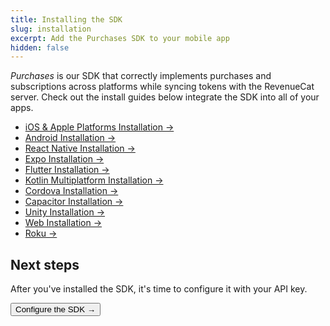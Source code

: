 ```yaml
---
title: Installing the SDK
slug: installation
excerpt: Add the Purchases SDK to your mobile app
hidden: false
---
```


_Purchases_ is our SDK that correctly implements purchases and subscriptions across platforms while syncing tokens with the RevenueCat server. Check out the install guides below integrate the SDK into all of your apps.

- [iOS & Apple Platforms Installation →](/getting-started/installation/ios)
- [Android Installation →](/getting-started/installation/android)
- [React Native Installation →](/getting-started/installation/reactnative)
- [Expo Installation →](/getting-started/installation/expo)
- [Flutter Installation →](/getting-started/installation/flutter)
- [Kotlin Multiplatform Installation →](/getting-started/installation/kotlin-multiplatform)
- [Cordova Installation →](/getting-started/installation/cordova)
- [Capacitor Installation →](/getting-started/installation/capacitor)
- [Unity Installation →](/getting-started/installation/unity)
- [Web Installation →](/getting-started/installation/web-sdk)
- [Roku →](/getting-started/installation/roku)

## Next steps

After you've installed the SDK, it's time to configure it with your API key.

<Button href="/docs/getting-started/configuring-sdk">Configure the SDK →</Button>
